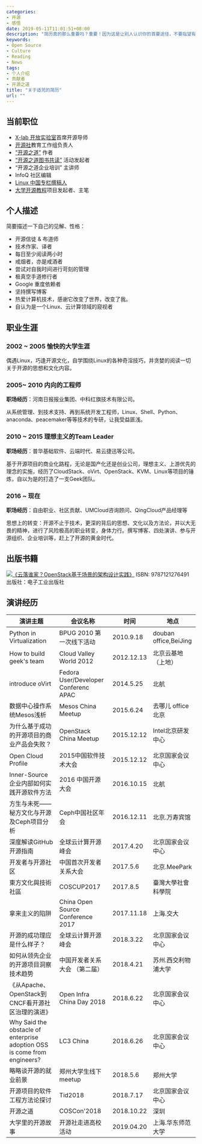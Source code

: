```yaml
---
categories:
- 开源
- 感悟
date: 2019-05-11T11:01:51+08:00
description: "简历真的那么重要吗？重要！因为这是让别人认识你的首要途径，不要指望有人会阅读你的博客，去GitHub看你的Profile，更多的人还是习惯性的看简历。于是，就回顾下自己的职业生涯。能够让别人了解你，会节省很多时间。"
keywords:
- Open Source
- Culture
- Reading
- News
tags:
- 个人介绍
- 贡献者
- 开源之道
title: "关于适兕的简历"
url: ""
---
```


## 当前职位

* [X-lab 开放实验室](http://xlab.ioedu.net/)首席开源导师
* [开源社](http://www.kaiyuanshe.cn/)教育工作组负责人
* [”开源之道”](http://ocselected.org/) 作者
* [“开源之道图书共读”](posts/paper_or_book_reading/establish_reading_os_community/) 活动发起者
* “开源之道企业培训” 主讲师
* InfoQ 社区编辑
* [Linux 中国专栏撰稿人](https://linux.cn/talk/ocselected/)
* [大学开源教程](https://github.com/kaiyuanshe/open_source_trainning_undergraduate)项目发起者、主笔


## 个人描述

简要描述一下自己的见解、性格：

* 开源信徒 & 布道师
* 技术作家、译者
* 每日至少阅读两小时
* 戒烟者，亦是戒酒者
* 尝试对自我时间进行苛刻的管理
* 极真空手道修行者
* Google 重度依赖者
* 坚持撰写博客
* 热爱计算机技术，感谢它改变了世界，改变了我。
* 自认为是一个Linux、云计算领域的窥视者

## 职业生涯

### 2002 ~ 2005 愉快的大学生涯

偶遇Linux，巧逢开源文化，自学围绕Linux的各种奇淫技巧，并贪婪的阅读一切关于开源的思想和文化内容。

### 2005~ 2010 内向的工程师

**职场经历**：河南日报报业集团、中科红旗技术有限公司。

从系统管理、到技术支持、再到系统开发工程师，Linux、Shell、Python、anaconda、peacemaker等等技术的专研，让我受益匪浅。

### 2010 ~ 2015 理想主义的Team Leader

**职场经历**：普华基础软件、云端时代、易云捷迅等公司。

基于开源项目的商业化路程，无论是国产化还是创业公司，理想主义、上游优先的理念的实施，经历了CloudStack、oVirt、OpenStack、KVM、Linux等项目的锤炼，自以为是的打造了一支Geek团队。

### 2016 ~ 现在

**职场经历**：自由职业、社区贡献、UMCloud咨询顾问、QingCloud产品经理等

思想上的转变：开源不止于技术，更深的背后的思想、文化以及方法论，并以大无畏的精神，进行了风险极高的职业转变，身体力行。撰写博客、四处演讲、参与开源组织、企业培训等，赶上了开源的黄金时代。

## 出版书籍

[![](https://img30.360buyimg.com/vc/jfs/t1999/169/2115722088/125386/ae3b1534/56f25716N3acbed13.jpg)《云落谁家？OpenStack基于场景的架构设计实践》](http://item.jd.com/11887046.html) ISBN: 9787121276491 出版社：电子工业出版社

## 演讲经历

演讲主题 | 会议名称 | 时间 |地点|
| ------------ | ------------- | ------------ | ------------ |
|Python in Virtualization | BPUG 2010 第一次线下活动 | 2010.9.18 | douban office,BeiJing |
|How to build geek's team | Cloud Valley World 2012 | 2012.12.13 | 北京云基地（上地）|
|introduce oVirt | Fedora User/Developer Conferenc APAC| 2014.5.25|北航 |
|数据中心操作系统Mesos浅析 |Mesos China Meetup | 2015.6.24 |去哪儿 office 北京 |
|为什么基于成功的开源项目的商业产品会失败？|OpenStack China Meetup | 2015.12.12| Intel北京研发中心|
|Open Cloud Profile |2015中国软件技术大会 | 2015.12.12|北京国家会议中心 |
|Inner-Source 企业内部如何实践开源软件方法 | 2016 中国开源大会 |2016.10.15 |北航 |
|方生与未死——秘方文化与开源及Ceph项目分析 |Ceph中国社区年会|2016.12.11|北京.万寿宾馆|
|深度解读GitHub开源指南 |全球云计算开源峰会|2017.4.20|北京国家会议中心|
|开发者与开源社区|中国首次开发者关系大会|2017.5.6|北京.MeePark|
|東⽅⽂化與技術社區 |COSCUP2017|2017.8.5|臺灣大學社會科學院|
|拿来主义的陷阱 | China Open Source Conference 2017 |2017.11.18  |  上海.交大 |
|开源的成功理应是什么样子？|全球云计算开源峰会|2018.3.22|北京国家会议中心|
|如何从领先企业的开源项目洞察技术趋势  |中国开发者关系大会 （第二届）|2018.4.21 | 苏州.西交利物浦大学  |
|《从Apache、OpenStack到CNCF看开源社区治理的演进》   | Open Infra China Day 2018  | 2018.6.22  |北京国家会议中心   |
|Why Said the obstacle of enterprise adoption OSS is come from engineers?   | LC3 China  | 2018.6.26  |北京国家会议中心   |
|略略谈开源的就业前景|郑州大学生线下meetup|2018.5.6|郑州大学|
|开源项目的软件工程方法论探讨   |Tid2018   | 2018.7.17  | 北京国家会议中心  |
|开源之道| COSCon'2018|2018.10.22|深圳|
|大学里的开源故事 |开源社走进高校活动   | 2019.04.20  |上海.华东师范大学 |
